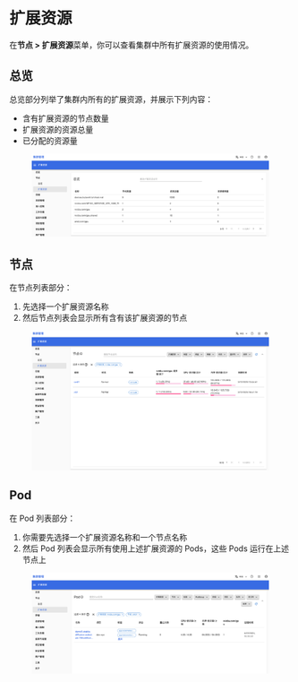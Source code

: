 # 扩展资源

在**节点 > 扩展资源**菜单，你可以查看集群中所有扩展资源的使用情况。

## 总览

总览部分列举了集群内所有的扩展资源，并展示下列内容：
* 含有扩展资源的节点数量
* 扩展资源的资源总量
* 已分配的资源量

<figure class="screenshot">
  <img alt="overview" src="../../assets/cluster-admin-ui/nodes/extendresources/overview.png" />
</figure>

## 节点

在节点列表部分：
1. 先选择一个扩展资源名称
2. 然后节点列表会显示所有含有该扩展资源的节点

<figure class="screenshot">
  <img alt="nodes" src="../../assets/cluster-admin-ui/nodes/extendresources/nodes.png" />
</figure>

## Pod

在 Pod 列表部分：
1. 你需要先选择一个扩展资源名称和一个节点名称
2. 然后 Pod 列表会显示所有使用上述扩展资源的 Pods，这些 Pods 运行在上述节点上

<figure class="screenshot">
  <img alt="pods" src="../../assets/cluster-admin-ui/nodes/extendresources/pods.png" />
</figure>
